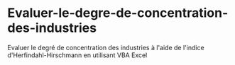 # Evaluer-le-degre-de-concentration-des-industries
Evaluer le degré de concentration des industries à l'aide de l'indice d'Herfindahl-Hirschmann en utilisant VBA Excel
